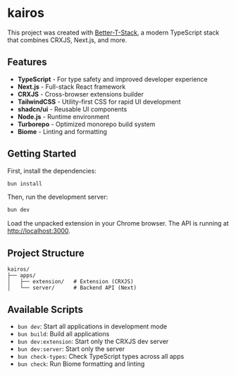# kairos

This project was created with [Better-T-Stack](https://github.com/AmanVarshney01/create-better-t-stack), a modern TypeScript stack that combines CRXJS, Next.js, and more.

## Features

- **TypeScript** - For type safety and improved developer experience
- **Next.js** - Full-stack React framework
- **CRXJS** - Cross-browser extensions builder
- **TailwindCSS** - Utility-first CSS for rapid UI development
- **shadcn/ui** - Reusable UI components
- **Node.js** - Runtime environment
- **Turborepo** - Optimized monorepo build system
- **Biome** - Linting and formatting

## Getting Started

First, install the dependencies:

```bash
bun install
```


Then, run the development server:

```bash
bun dev
```

Load the unpacked extension in your Chrome browser.
The API is running at [http://localhost:3000](http://localhost:3000).



## Project Structure

```
kairos/
├── apps/
│   ├── extension/   # Extension (CRXJS)
│   └── server/      # Backend API (Next)
```

## Available Scripts

- `bun dev`: Start all applications in development mode
- `bun build`: Build all applications
- `bun dev:extension`: Start only the CRXJS dev server
- `bun dev:server`: Start only the server
- `bun check-types`: Check TypeScript types across all apps
- `bun check`: Run Biome formatting and linting
